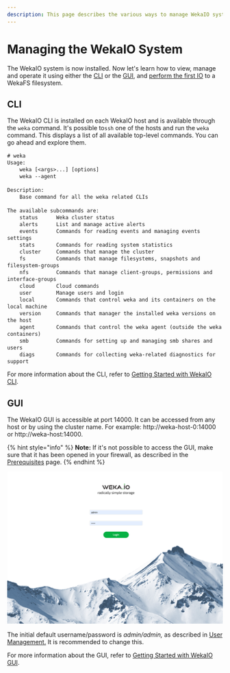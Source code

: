 ```yaml
---
description: This page describes the various ways to manage WekaIO system.
---
```


# Managing the WekaIO System

The WekaIO system is now installed. Now let's learn how to view, manage and operate it using either the [CLI](managing-wekaio-system.md#cli) or the [GUI](managing-wekaio-system.md#gui), and [perform the first IO](performing-the-first-io.md) to a WekaFS filesystem.

## CLI

The WekaIO CLI is installed on each WekaIO host and is available through the `weka` command. It's possible to`ssh` one of the hosts and run the `weka` command. This displays a list of all available top-level commands. You can go ahead and explore them.

```text
# weka
Usage:
    weka [<args>...] [options]
    weka --agent

Description:
    Base command for all the weka related CLIs

The available subcommands are:
    status      Weka cluster status
    alerts      List and manage active alerts
    events      Commands for reading events and managing events settings
    stats       Commands for reading system statistics
    cluster     Commands that manage the cluster
    fs          Commands that manage filesystems, snapshots and filesystem-groups
    nfs         Commands that manage client-groups, permissions and interface-groups
    cloud       Cloud commands
    user        Manage users and login
    local       Commands that control weka and its containers on the local machine
    version     Commands that manager the installed weka versions on the host
    agent       Commands that control the weka agent (outside the weka containers)
    smb         Commands for setting up and managing smb shares and users
    diags       Commands for collecting weka-related diagnostics for support
```

For more information about the CLI, refer to [Getting Started with WekaIO CLI](cli-overview.md).

## GUI

The WekaIO GUI is accessible at port 14000. It can be accessed from any host or by using the cluster name. For example: http://weka-host-0:14000 or http://weka-host:14000.

{% hint style="info" %}
**Note:** If it's not possible to access the GUI, make sure that it has been opened in your firewall, as described in the [Prerequisites](../install/bare-metal/prerequisites-for-installation-of-weka-dedicated-hosts.md) page.
{% endhint %}

![WekaIO Login Page](../.gitbook/assets/wekaio-login-page.png)

The initial default username/password is _admin/admin,_ as described in [User Management.](../usage/user-management.md) It is recommended to change this. 

For more information about the GUI, refer to [Getting Started with WekaIO GUI](gui.md).

